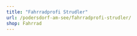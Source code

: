 ```yaml
---
title: "Fahrradprofi Strudler"
url: /podersdorf-am-see/fahrradprofi-strudler/
shop: Fahrrad
---
```

